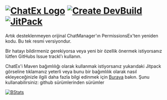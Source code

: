[![ChatEx Logo](https://github.com/TheJeterLP/ChatEx/blob/master/logo.png?raw=true)](https://www.spigotmc.org/resources/chatex-continued.71041/)
[![Create DevBuild](https://github.com/TheJeterLP/ChatEx/actions/workflows/autobuild.yml/badge.svg)](https://github.com/TheJeterLP/ChatEx/actions/workflows/autobuild.yml)
[![JitPack](https://jitpack.io/v/TheJeterLP/ChatEx.svg)](https://jitpack.io/#TheJeterLP/ChatEx)
================================
Artık desteklenmeyen orijinal ChatManager'ın PermissionsEx'ten yeniden kodu.
Bu tek resmi versiyondur.

Bir hatayı bildirmeniz gerekiyorsa veya yeni bir özellik önermek istiyorsanız lütfen GitHubs Issue trackl'ı kullanın.

ChatEx'i Maven bağımlılığı olarak kullanmak istiyorsanız yukarıdaki Jitpack görseline tıklamanız yeterli
veya bunu bir bağımlılık olarak nasıl ekleyeceğinizle ilgili daha fazla bilgi edinmek için [Buraya](https://jitpack.io/#TheJeterLP/ChatEx) bakın. Şunu kullanabilirsiniz:
github sürümlerinden sürümler

[![BStats](https://bstats.org/signatures/bukkit/ChatEx.svg)](https://bstats.org/plugin/bukkit/ChatEx/7744) 
